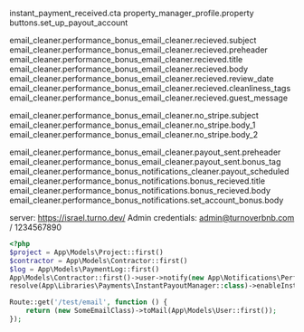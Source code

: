 instant_payment_received.cta
property_manager_profile.property
buttons.set_up_payout_account

email_cleaner.performance_bonus_email_cleaner.recieved.subject
email_cleaner.performance_bonus_email_cleaner.recieved.preheader
email_cleaner.performance_bonus_email_cleaner.recieved.title
email_cleaner.performance_bonus_email_cleaner.recieved.body
email_cleaner.performance_bonus_email_cleaner.recieved.review_date
email_cleaner.performance_bonus_email_cleaner.recieved.cleanliness_tags
email_cleaner.performance_bonus_email_cleaner.recieved.guest_message

email_cleaner.performance_bonus_email_cleaner.no_stripe.subject
email_cleaner.performance_bonus_email_cleaner.no_stripe.body_1
email_cleaner.performance_bonus_email_cleaner.no_stripe.body_2

email_cleaner.performance_bonus_email_cleaner.payout_sent.preheader
email_cleaner.performance_bonus_email_cleaner.payout_sent.bonus_tag
email_cleaner.performance_bonus_notifications_cleaner.payout_scheduled
email_cleaner.performance_bonus_notifications.bonus_recieved.title
email_cleaner.performance_bonus_notifications.bonus_recieved.body
email_cleaner.performance_bonus_notifications.set_account_bonus.body

server: https://israel.turno.dev/
Admin credentials: admin@turnoverbnb.com / 1234567890

```php
<?php
$project = App\Models\Project::first()
$contractor = App\Models\Contractor::first()
$log = App\Models\PaymentLog::first()
App\Models\Contractor::first()->user->notify(new App\Notifications\PerformanceBonusReceivedNotification())
resolve(App\Libraries\Payments\InstantPayoutManager::class)->enableInstantPayoutFeature($user->contractor);

Route::get('/test/email', function () {
    return (new SomeEmailClass)->toMail(App\Models\User::first());
});

